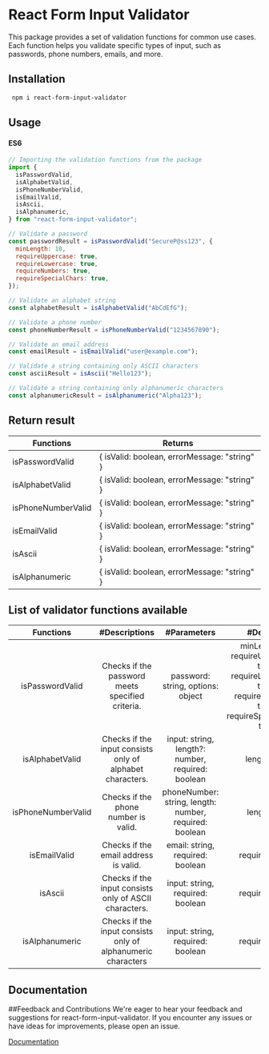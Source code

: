 # React Form Input Validator

This package provides a set of validation functions for common use cases. Each function helps you validate specific types of input, such as passwords, phone numbers, emails, and more.

## Installation

```bash
 npm i react-form-input-validator

```

## Usage

#### ES6

```javascript
// Importing the validation functions from the package
import {
  isPasswordValid,
  isAlphabetValid,
  isPhoneNumberValid,
  isEmailValid,
  isAscii,
  isAlphanumeric,
} from "react-form-input-validator";

// Validate a password
const passwordResult = isPasswordValid("SecureP@ss123", {
  minLength: 10,
  requireUppercase: true,
  requireLowercase: true,
  requireNumbers: true,
  requireSpecialChars: true,
});

// Validate an alphabet string
const alphabetResult = isAlphabetValid("AbCdEfG");

// Validate a phone number
const phoneNumberResult = isPhoneNumberValid("1234567890");

// Validate an email address
const emailResult = isEmailValid("user@example.com");

// Validate a string containing only ASCII characters
const asciiResult = isAscii("Hello123");

// Validate a string containing only alphanumeric characters
const alphanumericResult = isAlphanumeric("Alpha123");
```

## Return result

| Functions          | Returns                                      |
| ------------------ | -------------------------------------------- |
| isPasswordValid    | { isValid: boolean, errorMessage: "string" } |
| isAlphabetValid    | { isValid: boolean, errorMessage: "string" } |
| isPhoneNumberValid | { isValid: boolean, errorMessage: "string" } |
| isEmailValid       | { isValid: boolean, errorMessage: "string" } |
| isAscii            | { isValid: boolean, errorMessage: "string" } |
| isAlphanumeric     | { isValid: boolean, errorMessage: "string" } |

## List of validator functions available

|     Functions      |                        #Descriptions                         |                      #Parameters                       |                                                   #Defaults                                                   |
| :----------------: | :----------------------------------------------------------: | :----------------------------------------------------: | :-----------------------------------------------------------------------------------------------------------: |
|  isPasswordValid   |       Checks if the password meets specified criteria.       |           password: string, options: object            | minLength: 8, requireUppercase: true, requireLowercase: true, requireNumbers: true, requireSpecialChars: true |
|  isAlphabetValid   |  Checks if the input consists only of alphabet characters.   |   input: string, length?: number, required: boolean    |                                                 length: null                                                  |
| isPhoneNumberValid |             Checks if the phone number is valid.             | phoneNumber: string, length: number, required: boolean |                                                  length: 10                                                   |
|    isEmailValid    |            Checks if the email address is valid.             |            email: string, required: boolean            |                                                required: false                                                |
|      isAscii       |    Checks if the input consists only of ASCII characters.    |            input: string, required: boolean            |                                                required: false                                                |
|   isAlphanumeric   | Checks if the input consists only of alphanumeric characters |            input: string, required: boolean            |                                                required: false                                                |

## Documentation

##Feedback and Contributions
We're eager to hear your feedback and suggestions for react-form-input-validator. If you encounter any issues or have ideas for improvements, please open an issue.

[Documentation](https://github.com/Lovejotsaini/react-input-validator)
